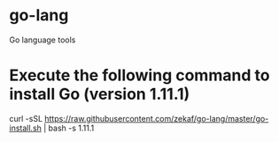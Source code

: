 # go-lang
Go language tools

# Execute the following command to install Go (version 1.11.1)
curl -sSL https://raw.githubusercontent.com/zekaf/go-lang/master/go-install.sh | bash -s 1.11.1
